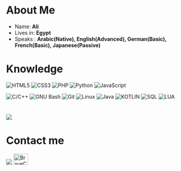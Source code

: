 
# About Me

- Name: **Ali** 
- Lives in: **Egypt**
- Speaks : **Arabic(Native), English(Advanced), German(Basic), French(Basic), Japanese(Passive)**

# Knowledge
![HTML5](https://img.shields.io/static/v1?style=for-the-badge&message=HTML5&color=E34F26&logo=HTML5&logoColor=FFFFFF&label=)
![CSS3](https://img.shields.io/static/v1?style=for-the-badge&message=CSS3&color=1572B6&logo=CSS3&logoColor=FFFFFF&label=)
![PHP](https://img.shields.io/static/v1?style=for-the-badge&message=PHP&color=777BB4&logo=PHP&logoColor=FFFFFF&label=)
![Python](https://img.shields.io/static/v1?style=for-the-badge&message=Python&color=3776AB&logo=Python&logoColor=FFFFFF&label=)
![JavaScript](https://img.shields.io/static/v1?style=for-the-badge&message=JavaScript&color=222222&logo=JavaScript&logoColor=F7DF1E&label=)

![C/C++](https://img.shields.io/static/v1?style=for-the-badge&message=C/C%2B%2B&color=00599C&logo=C&logoColor=FFFFFF&label=)
![GNU Bash](https://img.shields.io/static/v1?style=for-the-badge&message=GNU+Bash&color=4EAA25&logo=GNU+Bash&logoColor=FFFFFF&label=)
![Git](https://img.shields.io/static/v1?style=for-the-badge&message=Git&color=F05032&logo=Git&logoColor=FFFFFF&label=)
![Linux](https://img.shields.io/static/v1?style=for-the-badge&message=Linux&color=222222&logo=Linux&logoColor=FCC624&label=)
![Java](https://img.shields.io/badge/java-%23ED8B00.svg?style=for-the-badge&logo=java&logoColor=white)
![KOTLIN](https://img.shields.io/badge/Kotlin-0095D5?&style=for-the-badge&logo=kotlin&logoColor=white)
![SQL](https://img.shields.io/static/v1?style=for-the-badge&message=SQL&color=000000&logoColor=FFFFFF&label=)
![LUA](https://img.shields.io/static/v1?style=for-the-badge&message=Lua&color=000080&logo=lua&logoColor=FFFFFF&label=)




# 
  <img src="https://github-readme-stats.vercel.app/api/top-langs/?username=BraveCake&layout=compact&langs_count=8">
  
  # Contact me
<img src="https://img.shields.io/badge/BraveCake-%237289DA.svg?&style=for-the-badge&logo=discord&logoColor=white">   <a href="https://codeforces.com/profile/BraveCake" target="blank"><img src="https://raw.githubusercontent.com/rahuldkjain/github-profile-readme-generator/master/src/images/icons/Social/codeforces.svg" alt="BraveCake" height="30" width="40" /></a>

